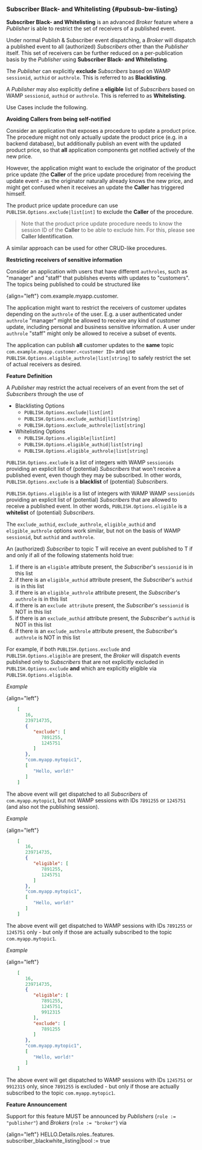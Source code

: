 ### Subscriber Black- and Whitelisting {#pubsub-bw-listing}

**Subscriber Black- and Whitelisting** is an advanced *Broker* feature where a *Publisher* is able to restrict the set of receivers of a published event.

Under normal Publish & Subscriber event dispatching, a *Broker* will dispatch a published event to all (authorized) *Subscribers* other than the *Publisher* itself. This set of receivers can be further reduced on a per-publication basis by the *Publisher* using **Subscriber Black- and Whitelisting**.

The *Publisher* can explicitly **exclude** *Subscribers* based on WAMP `sessionid`, `authid` or `authrole`. This is referred to as **Blacklisting**.

A *Publisher* may also explicitly define a **eligible** list of *Subscribers* based on WAMP `sessionid`, `authid` or `authrole`. This is referred to as **Whitelisting**.

Use Cases include the following.

**Avoiding Callers from being self-notified**

Consider an application that exposes a procedure to update a product price. The procedure might not only actually update the product price (e.g. in a backend database), but additionally publish an event with the updated product price, so that **all** application components get notified actively of the new price.

However, the application might want to exclude the originator of the product price update (the **Caller** of the price update procedure) from receiving the update event - as the originator naturally already knows the new price, and might get confused when it receives an update the **Caller** has triggered himself.

The product price update procedure can use `PUBLISH.Options.exclude|list[int]` to exclude the **Caller** of the procedure.

> Note that the product price update procedure needs to know the session ID of the **Caller** to be able to exclude him. For this, please see **Caller Identification**.

A similar approach can be used for other CRUD-like procedures.

**Restricting receivers of sensitive information**

Consider an application with users that have different `authroles`, such as "manager" and "staff" that publishes events with updates to "customers". The topics being published to could be structured like

{align="left"}
        com.example.myapp.customer.<customer ID>

The application might want to restrict the receivers of customer updates depending on the `authrole` of the user. E.g. a user authenticated under `authrole` "manager" might be allowed to receive any kind of customer update, including personal and business sensitive information. A user under `authrole` "staff" might only be allowed to receive a subset of events.

The application can publish **all** customer updates to the **same** topic `com.example.myapp.customer.<customer ID>` and use `PUBLISH.Options.eligible_authrole|list[string]` to safely restrict the set of actual receivers as desired.

**Feature Definition**

A *Publisher* may restrict the actual receivers of an event from the set of *Subscribers* through the use of

* Blacklisting Options
   * `PUBLISH.Options.exclude|list[int]`
   * `PUBLISH.Options.exclude_authid|list[string]`
   * `PUBLISH.Options.exclude_authrole|list[string]`
* Whitelisting Options
   * `PUBLISH.Options.eligible|list[int]`
   * `PUBLISH.Options.eligible_authid|list[string]`
   * `PUBLISH.Options.eligible_authrole|list[string]`

`PUBLISH.Options.exclude` is a list of integers with WAMP `sessionids` providing an explicit list of (potential) *Subscribers* that won't receive a published event, even though they may be subscribed. In other words, `PUBLISH.Options.exclude` is a **blacklist** of (potential) *Subscribers*.

`PUBLISH.Options.eligible` is a list of integers with WAMP WAMP `sessionids` providing an explicit list of (potential) *Subscribers* that are allowed to receive a published event. In other words, `PUBLISH.Options.eligible` is a **whitelist** of (potential) *Subscribers*.

The `exclude_authid`, `exclude_authrole`, `eligible_authid` and `eligible_authrole` options work similar, but not on the basis of WAMP `sessionid`, but `authid` and `authrole`.

An (authorized) *Subscriber* to topic T will receive an event published to T if and only if all of the following statements hold true:

1. if there is an `eligible` attribute present, the *Subscriber*'s `sessionid` is in this list
2. if there is an `eligible_authid` attribute present, the *Subscriber*'s `authid` is in this list
3. if there is an `eligible_authrole` attribute present, the *Subscriber*'s `authrole` is in this list
4. if there is an `exclude attribute` present, the *Subscriber*'s `sessionid` is NOT in this list
5. if there is an `exclude_authid` attribute present, the *Subscriber*'s `authid` is NOT in this list
6. if there is an `exclude_authrole` attribute present, the *Subscriber*'s `authrole` is NOT in this list

For example, if both `PUBLISH.Options.exclude` and `PUBLISH.Options.eligible` are present, the *Broker* will dispatch events published only to *Subscribers* that are not explicitly excluded in `PUBLISH.Options.exclude` **and** which are explicitly eligible via `PUBLISH.Options.eligible`.

*Example*

{align="left"}
```json
    [
       16,
       239714735,
       {
          "exclude": [
             7891255,
             1245751
          ]
       },
       "com.myapp.mytopic1",
       [
          "Hello, world!"
       ]
    ]
```

The above event will get dispatched to all *Subscribers* of `com.myapp.mytopic1`, but not WAMP sessions with IDs `7891255` or `1245751` (and also not the publishing session).

*Example*

{align="left"}
```json
    [
       16,
       239714735,
       {
          "eligible": [
             7891255,
             1245751
          ]
       },
       "com.myapp.mytopic1",
       [
          "Hello, world!"
       ]
    ]
```

The above event will get dispatched to WAMP sessions with IDs `7891255` or `1245751` only - but only if those are actually subscribed to the topic `com.myapp.mytopic1`.

*Example*

{align="left"}
```json
    [
       16,
       239714735,
       {
          "eligible": [
             7891255,
             1245751,
             9912315
          ],
          "exclude": [
             7891255
          ]
       },
       "com.myapp.mytopic1",
       [
          "Hello, world!"
       ]
    ]
```

The above event will get dispatched to WAMP sessions with IDs `1245751` or `9912315` only, since `7891255` is excluded - but only if those are actually subscribed to the topic `com.myapp.mytopic1`.

**Feature Announcement**

Support for this feature MUST be announced by *Publishers* (`role := "publisher"`) and *Brokers* (`role := "broker"`) via

{align="left"}
        HELLO.Details.roles.<role>.features.
            subscriber_blackwhite_listing|bool := true

